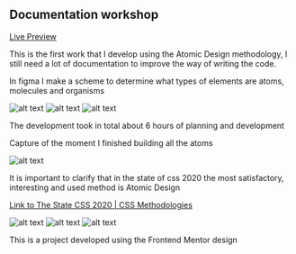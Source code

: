 ## Documentation workshop

[Live Preview](https://landingmain-d1angfj60-fervillalbag.vercel.app/)

This is the first work that I develop using the Atomic Design methodology, I still need a lot of documentation to improve the way of writing the code.

In figma I make a scheme to determine what types of elements are atoms, molecules and organisms

![alt text](https://res.cloudinary.com/da6b7skw8/image/upload/v1615473440/01_r4racn.jpg)
![alt text](https://res.cloudinary.com/da6b7skw8/image/upload/v1615473440/02_air6yg.jpg)
![alt text](https://res.cloudinary.com/da6b7skw8/image/upload/v1615473439/03_zyqpxd.jpg)

The development took in total about 6 hours of planning and development

Capture of the moment I finished building all the atoms

![alt text](https://res.cloudinary.com/da6b7skw8/image/upload/v1615473791/04_tcfuqs.jpg)

It is important to clarify that in the state of css 2020 the most satisfactory, interesting and used method is Atomic Design

[Link to The State CSS 2020 | CSS Methodologies](https://landingmain-git-main-fervillalbag.vercel.app/)

![alt text](https://res.cloudinary.com/da6b7skw8/image/upload/v1615474639/05_j5wamh.jpg)
![alt text](https://res.cloudinary.com/da6b7skw8/image/upload/v1615474639/06_ws59mm.jpg)
![alt text](https://res.cloudinary.com/da6b7skw8/image/upload/v1615474639/07_d9c82o.jpg)


This is a project developed using the Frontend Mentor design
